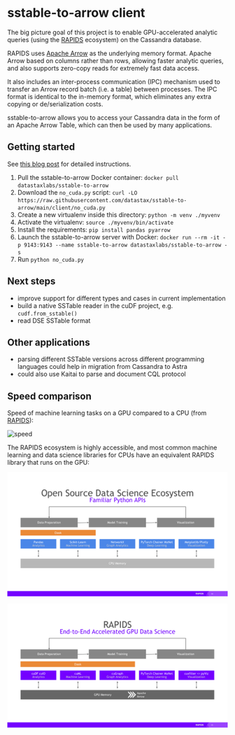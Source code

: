 # sstable-to-arrow client

The big picture goal of this project is to enable GPU-accelerated analytic queries (using the
[RAPIDS](https://rapids.ai/index.html) ecosystem) on the Cassandra database.

RAPIDS uses [Apache Arrow](http://arrow.apache.org/) as the underlying
memory format. Apache Arrow based on columns rather than rows, allowing faster analytic
queries, and also supports zero-copy reads for extremely fast data access.

It also includes an inter-process communication (IPC) mechanism used to transfer
an Arrow record batch (i.e. a table) between processes. The IPC format is
identical to the in-memory format, which eliminates any extra copying or
de/serialization costs.

sstable-to-arrow allows you to access your Cassandra data in the form of an Apache Arrow Table,
which can then be used by many applications.

## Getting started

See [this blog post](https://www.datastax.com/blog/analyzing-cassandra-data-using-gpus-part-2)
for detailed instructions.

1. Pull the sstable-to-arrow Docker container: `docker pull datastaxlabs/sstable-to-arrow`
2. Download the `no_cuda.py` script: `curl -LO https://raw.githubusercontent.com/datastax/sstable-to-arrow/main/client/no_cuda.py`
3. Create a new virtualenv inside this directory: `python -m venv ./myvenv`
4. Activate the virtualenv: `source ./myvenv/bin/activate`
5. Install the requirements: `pip install pandas pyarrow`
6. Launch the sstable-to-arrow server with Docker: `docker run --rm -it -p 9143:9143 --name sstable-to-arrow datastaxlabs/sstable-to-arrow -s`
7. Run `python no_cuda.py`

## Next steps

- improve support for different types and cases in current implementation
- build a native SSTable reader in the cuDF project, e.g. `cudf.from_sstable()`
- read DSE SSTable format

## Other applications

- parsing different SSTable versions across different programming languages could help in migration from Cassandra to Astra
- could also use Kaitai to parse and document CQL protocol

## Speed comparison

Speed of machine learning tasks on a GPU compared to a CPU (from [RAPIDS](https://rapids.ai/about.html)):

![speed](https://rapids.ai/assets/images/rapids-end-to-end-performance-chart-oss-page-r4.svg)

The RAPIDS ecosystem is highly accessible, and most common machine learning and
data science libraries for CPUs have an equivalent RAPIDS library that runs on
the GPU:

![familiar python apis](assets/rapids-vs-cpu-1.png)

![rapids equivalents](assets/rapids-vs-cpu-2.png)

